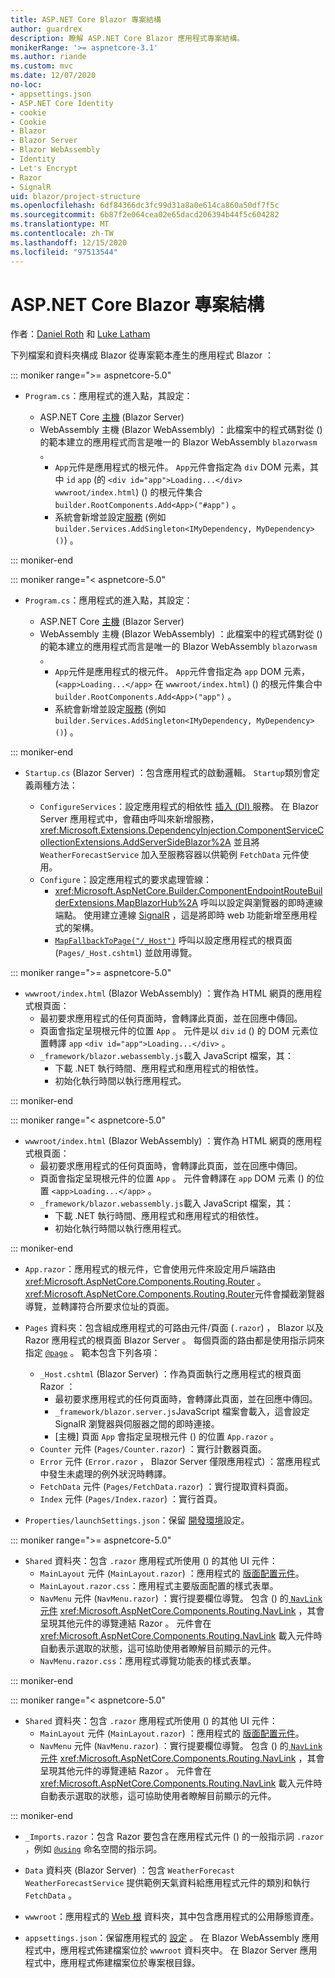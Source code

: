 ```yaml
---
title: ASP.NET Core Blazor 專案結構
author: guardrex
description: 瞭解 ASP.NET Core Blazor 應用程式專案結構。
monikerRange: '>= aspnetcore-3.1'
ms.author: riande
ms.custom: mvc
ms.date: 12/07/2020
no-loc:
- appsettings.json
- ASP.NET Core Identity
- cookie
- Cookie
- Blazor
- Blazor Server
- Blazor WebAssembly
- Identity
- Let's Encrypt
- Razor
- SignalR
uid: blazor/project-structure
ms.openlocfilehash: 6df84366dc3fc99d31a8a0e614ca860a50df7f5c
ms.sourcegitcommit: 6b87f2e064cea02e65dacd206394b44f5c604282
ms.translationtype: MT
ms.contentlocale: zh-TW
ms.lasthandoff: 12/15/2020
ms.locfileid: "97513544"
---
```

# <a name="aspnet-core-no-locblazor-project-structure"></a>ASP.NET Core Blazor 專案結構

作者：[Daniel Roth](https://github.com/danroth27) 和 [Luke Latham](https://github.com/guardrex)

下列檔案和資料夾構成 Blazor 從專案範本產生的應用程式 Blazor ：

::: moniker range=">= aspnetcore-5.0"

* `Program.cs`：應用程式的進入點，其設定：

  * ASP.NET Core [主機](xref:fundamentals/host/generic-host) (Blazor Server) 
  * WebAssembly 主機 (Blazor WebAssembly) ：此檔案中的程式碼對從 () 的範本建立的應用程式而言是唯一的 Blazor WebAssembly `blazorwasm` 。
    * `App`元件是應用程式的根元件。 `App`元件會指定為 `div` DOM 元素，其中 `id` `app` (的 `<div id="app">Loading...</div>` `wwwroot/index.html`)  () 的根元件集合 `builder.RootComponents.Add<App>("#app")` 。
    * 系統會新增並設定[服務](xref:blazor/fundamentals/dependency-injection) (例如 `builder.Services.AddSingleton<IMyDependency, MyDependency>()`) 。

::: moniker-end

::: moniker range="< aspnetcore-5.0"

* `Program.cs`：應用程式的進入點，其設定：

  * ASP.NET Core [主機](xref:fundamentals/host/generic-host) (Blazor Server) 
  * WebAssembly 主機 (Blazor WebAssembly) ：此檔案中的程式碼對從 () 的範本建立的應用程式而言是唯一的 Blazor WebAssembly `blazorwasm` 。
    * `App`元件是應用程式的根元件。 `App`元件會指定為 `app` DOM 元素， (`<app>Loading...</app>` 在 `wwwroot/index.html`)  () 的根元件集合中 `builder.RootComponents.Add<App>("app")` 。
    * 系統會新增並設定[服務](xref:blazor/fundamentals/dependency-injection) (例如 `builder.Services.AddSingleton<IMyDependency, MyDependency>()`) 。

::: moniker-end

* `Startup.cs` (Blazor Server) ：包含應用程式的啟動邏輯。 `Startup`類別會定義兩種方法：

  * `ConfigureServices`：設定應用程式的相依性 [插入 (DI) ](xref:fundamentals/dependency-injection) 服務。 在 Blazor Server 應用程式中，會藉由呼叫來新增服務， <xref:Microsoft.Extensions.DependencyInjection.ComponentServiceCollectionExtensions.AddServerSideBlazor%2A> 並且將 `WeatherForecastService` 加入至服務容器以供範例 `FetchData` 元件使用。
  * `Configure`：設定應用程式的要求處理管線：
    * <xref:Microsoft.AspNetCore.Builder.ComponentEndpointRouteBuilderExtensions.MapBlazorHub%2A> 呼叫以設定與瀏覽器的即時連線端點。 使用建立連線 [SignalR](xref:signalr/introduction) ，這是將即時 web 功能新增至應用程式的架構。
    * [`MapFallbackToPage("/_Host")`](xref:Microsoft.AspNetCore.Builder.RazorPagesEndpointRouteBuilderExtensions.MapFallbackToPage*) 呼叫以設定應用程式的根頁面 (`Pages/_Host.cshtml`) 並啟用導覽。

::: moniker range=">= aspnetcore-5.0"

* `wwwroot/index.html` (Blazor WebAssembly) ：實作為 HTML 網頁的應用程式根頁面：
  * 最初要求應用程式的任何頁面時，會轉譯此頁面，並在回應中傳回。
  * 頁面會指定呈現根元件的位置 `App` 。 元件是以 `div` `id` () 的 DOM 元素位置轉譯 `app` `<div id="app">Loading...</div>` 。
  * `_framework/blazor.webassembly.js`載入 JavaScript 檔案，其：
    * 下載 .NET 執行時間、應用程式和應用程式的相依性。
    * 初始化執行時間以執行應用程式。

::: moniker-end

::: moniker range="< aspnetcore-5.0"

* `wwwroot/index.html` (Blazor WebAssembly) ：實作為 HTML 網頁的應用程式根頁面：
  * 最初要求應用程式的任何頁面時，會轉譯此頁面，並在回應中傳回。
  * 頁面會指定呈現根元件的位置 `App` 。 元件會轉譯在 `app` DOM 元素 () 的位置 `<app>Loading...</app>` 。
  * `_framework/blazor.webassembly.js`載入 JavaScript 檔案，其：
    * 下載 .NET 執行時間、應用程式和應用程式的相依性。
    * 初始化執行時間以執行應用程式。

::: moniker-end

* `App.razor`：應用程式的根元件，它會使用元件來設定用戶端路由 <xref:Microsoft.AspNetCore.Components.Routing.Router> 。 <xref:Microsoft.AspNetCore.Components.Routing.Router>元件會攔截瀏覽器導覽，並轉譯符合所要求位址的頁面。

* `Pages` 資料夾：包含組成應用程式的可路由元件/頁面 (`.razor`) ， Blazor 以及 Razor 應用程式的根頁面 Blazor Server 。 每個頁面的路由都是使用指示詞來指定 [`@page`](xref:mvc/views/razor#page) 。 範本包含下列各項：
  * `_Host.cshtml` (Blazor Server) ：作為頁面執行之應用程式的根頁面 Razor ：
    * 最初要求應用程式的任何頁面時，會轉譯此頁面，並在回應中傳回。
    * `_framework/blazor.server.js`JavaScript 檔案會載入，這會設定 SignalR 瀏覽器與伺服器之間的即時連接。
    * [主機] 頁面 `App` 會指定呈現根元件 () 的位置 `App.razor` 。
  * `Counter` 元件 (`Pages/Counter.razor`) ：實行計數器頁面。
  * `Error` 元件 (`Error.razor` ， Blazor Server 僅限應用程式) ：當應用程式中發生未處理的例外狀況時轉譯。
  * `FetchData` 元件 (`Pages/FetchData.razor`) ：實行提取資料頁面。
  * `Index` 元件 (`Pages/Index.razor`) ：實行首頁。
  
* `Properties/launchSettings.json`：保留 [開發環境](xref:fundamentals/environments#development-and-launchsettingsjson)設定。

::: moniker range=">= aspnetcore-5.0"

* `Shared` 資料夾：包含 `.razor` 應用程式所使用 () 的其他 UI 元件：
  * `MainLayout` 元件 (`MainLayout.razor`) ：應用程式的 [版面配置元件](xref:blazor/layouts)。
  * `MainLayout.razor.css`：應用程式主要版面配置的樣式表單。
  * `NavMenu` 元件 (`NavMenu.razor`) ：實行提要欄位導覽。 包含 () 的[ `NavLink` 元件](xref:blazor/fundamentals/routing#navlink-component) <xref:Microsoft.AspNetCore.Components.Routing.NavLink> ，其會呈現其他元件的導覽連結 Razor 。 元件會在 <xref:Microsoft.AspNetCore.Components.Routing.NavLink> 載入元件時自動表示選取的狀態，這可協助使用者瞭解目前顯示的元件。
  * `NavMenu.razor.css`：應用程式導覽功能表的樣式表單。

::: moniker-end

::: moniker range="< aspnetcore-5.0"

* `Shared` 資料夾：包含 `.razor` 應用程式所使用 () 的其他 UI 元件：
  * `MainLayout` 元件 (`MainLayout.razor`) ：應用程式的 [版面配置元件](xref:blazor/layouts)。
  * `NavMenu` 元件 (`NavMenu.razor`) ：實行提要欄位導覽。 包含 () 的[ `NavLink` 元件](xref:blazor/fundamentals/routing#navlink-component) <xref:Microsoft.AspNetCore.Components.Routing.NavLink> ，其會呈現其他元件的導覽連結 Razor 。 元件會在 <xref:Microsoft.AspNetCore.Components.Routing.NavLink> 載入元件時自動表示選取的狀態，這可協助使用者瞭解目前顯示的元件。
  
::: moniker-end

* `_Imports.razor`：包含 Razor 要包含在應用程式元件 () 的一般指示詞 `.razor` ，例如 [`@using`](xref:mvc/views/razor#using) 命名空間的指示詞。

* `Data` 資料夾 (Blazor Server) ：包含 `WeatherForecast` `WeatherForecastService` 提供範例天氣資料給應用程式元件的類別和執行 `FetchData` 。

* `wwwroot`：應用程式的 [Web 根](xref:fundamentals/index#web-root) 資料夾，其中包含應用程式的公用靜態資產。

* `appsettings.json`：保留應用程式的 [設定](xref:blazor/fundamentals/configuration) 。 在 Blazor WebAssembly 應用程式中，應用程式佈建檔案位於 `wwwroot` 資料夾中。 在 Blazor Server 應用程式中，應用程式佈建檔案位於專案根目錄。
